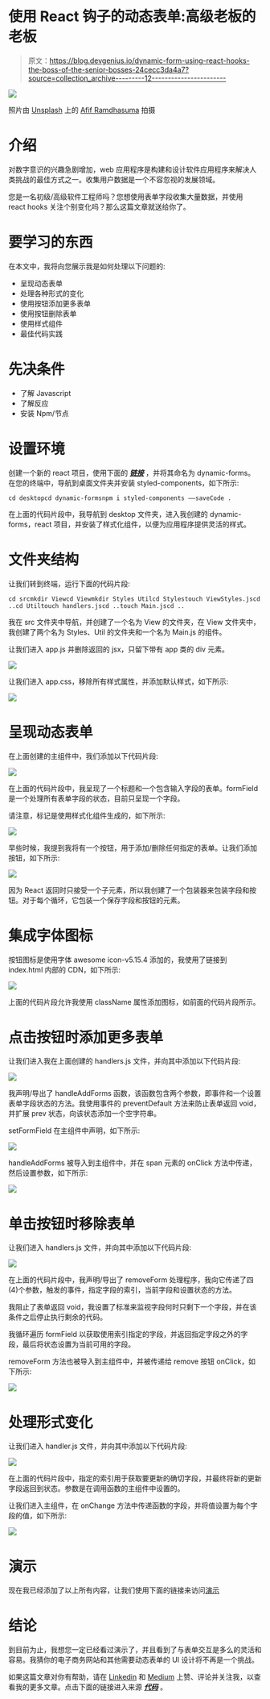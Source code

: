 # 使用 React 钩子的动态表单:高级老板的老板

> 原文：<https://blog.devgenius.io/dynamic-form-using-react-hooks-the-boss-of-the-senior-bosses-24cecc3da4a7?source=collection_archive---------12----------------------->

![](img/042068b5a4e8a157530a7533d9969a59.png)

照片由 [Unsplash](https://unsplash.com?utm_source=medium&utm_medium=referral) 上的 [Afif Ramdhasuma](https://unsplash.com/@javaistan?utm_source=medium&utm_medium=referral) 拍摄

# 介绍

对数字意识的兴趣急剧增加，web 应用程序是构建和设计软件应用程序来解决人类挑战的最佳方式之一。收集用户数据是一个不容忽视的发展领域。

您是一名初级/高级软件工程师吗？您想使用表单字段收集大量数据，并使用 react hooks 关注个别变化吗？那么这篇文章就送给你了。

# 要学习的东西

在本文中，我将向您展示我是如何处理以下问题的:

*   呈现动态表单
*   处理各种形式的变化
*   使用按钮添加更多表单
*   使用按钮删除表单
*   使用样式组件
*   最佳代码实践

# 先决条件

*   了解 Javascript
*   了解反应
*   安装 Npm/节点

# 设置环境

创建一个新的 react 项目，使用下面的 [***链接***](https://create-react-app.dev/docs/getting-started/) ，并将其命名为 dynamic-forms。在您的终端中，导航到桌面文件夹并安装 styled-components，如下所示:

```
cd desktopcd dynamic-formsnpm i styled-components ––saveCode .
```

在上面的代码片段中，我导航到 desktop 文件夹，进入我创建的 dynamic-forms，react 项目，并安装了样式化组件，以便为应用程序提供灵活的样式。

# 文件夹结构

让我们转到终端，运行下面的代码片段:

```
cd srcmkdir Viewcd Viewmkdir Styles Utilcd Stylestouch ViewStyles.jscd ..cd Utiltouch handlers.jscd ..touch Main.jscd ..
```

我在 src 文件夹中导航，并创建了一个名为 View 的文件夹，在 View 文件夹中，我创建了两个名为 Styles、Util 的文件夹和一个名为 Main.js 的组件。

让我们进入 app.js 并删除返回的 jsx，只留下带有 app 类的 div 元素。

![](img/54023628b6fcf079d1e578469a8eafe4.png)

让我们进入 app.css，移除所有样式属性，并添加默认样式，如下所示:

![](img/4b2d2805a866293f17b553cc711466e6.png)

# 呈现动态表单

在上面创建的主组件中，我们添加以下代码片段:

![](img/e9e70940df9d283ba9855319cca64c59.png)

在上面的代码片段中，我呈现了一个标题和一个包含输入字段的表单。formField 是一个处理所有表单字段的状态，目前只呈现一个字段。

请注意，标记是使用样式化组件生成的，如下所示:

![](img/4fda0a6c42f3c2c60e2a2bdf43c58466.png)

早些时候，我提到我将有一个按钮，用于添加/删除任何指定的表单。让我们添加按钮，如下所示:

![](img/643a5c7c0d72707d74bb3e618b5a7104.png)

因为 React 返回时只接受一个子元素，所以我创建了一个包装器来包装字段和按钮。对于每个循环，它包装一个保存字段和按钮的元素。

# 集成字体图标

按钮图标是使用字体 awesome icon-v5.15.4 添加的，我使用了链接到 index.html 内部的 CDN，如下所示:

![](img/caaca095db56392eb7945084ca3ce884.png)

上面的代码片段允许我使用 className 属性添加图标，如前面的代码片段所示。

# 点击按钮时添加更多表单

让我们进入我在上面创建的 handlers.js 文件，并向其中添加以下代码片段:

![](img/7d11963e04ef85961e2749084c395ca2.png)

我声明/导出了 handleAddForms 函数，该函数包含两个参数，即事件和一个设置表单字段状态的方法。我使用事件的 preventDefault 方法来防止表单返回 void，并扩展 prev 状态，向该状态添加一个空字符串。

setFormField 在主组件中声明，如下所示:

![](img/d22725c6f592b63ee33b6204c2c3abd6.png)

handleAddForms 被导入到主组件中，并在 span 元素的 onClick 方法中传递，然后设置参数，如下所示:

![](img/9eb4a8caeab8627a6f8bc46836e653e7.png)

# 单击按钮时移除表单

让我们进入 handlers.js 文件，并向其中添加以下代码片段:

![](img/8c43381392cc44bd735fdf1c98c2316e.png)

在上面的代码片段中，我声明/导出了 removeForm 处理程序，我向它传递了四(4)个参数，触发的事件，指定字段的索引，当前字段和设置状态的方法。

我阻止了表单返回 void，我设置了标准来监视字段何时只剩下一个字段，并在该条件之后停止执行剩余的代码。

我循环遍历 formField 以获取使用索引指定的字段，并返回指定字段之外的字段，最后将状态设置为当前可用的字段。

removeForm 方法也被导入到主组件中，并被传递给 remove 按钮 onClick，如下所示:

![](img/39c456d280f66308c6b392bb2d9a64c5.png)

# 处理形式变化

让我们进入 handler.js 文件，并向其中添加以下代码片段:

![](img/defb58ec16c0a7b21a5bf3a1469779a6.png)

在上面的代码片段中，指定的索引用于获取要更新的确切字段，并最终将新的更新字段返回到状态。参数是在调用函数的主组件中设置的。

让我们进入主组件，在 onChange 方法中传递函数的字段，并将值设置为每个字段的值，如下所示:

![](img/c2ae543be2b4faae2c25ac1ad69cd4cc.png)

# 演示

现在我已经添加了以上所有内容，让我们使用下面的链接来访问[演示](https://res.cloudinary.com/hobbyluv07/video/upload/v1663142264/dynamic_forms_-_Google_Chrome_2022-09-14_08-50-50_pghjpd.mp4)

# 结论

到目前为止，我想您一定已经看过演示了，并且看到了与表单交互是多么的灵活和容易。我猜你的电子商务网站和其他需要动态表单的 UI 设计将不再是一个挑战。

如果这篇文章对你有帮助，请在 [Linkedin](https://www.linkedin.com/in/chime-princewill-3a2b1b192/) 和 [Medium](https://princewillchime43.medium.com/) 上赞、评论并关注我，以查看我的更多文章。点击下面的链接进入来源 [***代码***](https://github.com/chibuike07/dynamic-form-react) 。